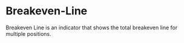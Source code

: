 # Breakeven-Line
Breakeven Line is an indicator that shows the total breakeven line for multiple positions.
